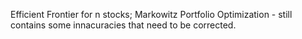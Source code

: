 Efficient Frontier for n stocks; Markowitz Portfolio Optimization - still contains some innacuracies that need to be corrected.
